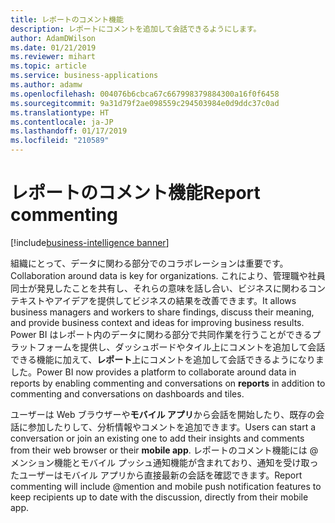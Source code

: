 ```yaml
---
title: レポートのコメント機能
description: レポートにコメントを追加して会話できるようにします。
author: AdamDWilson
ms.date: 01/21/2019
ms.reviewer: mihart
ms.topic: article
ms.service: business-applications
ms.author: adamw
ms.openlocfilehash: 004076b6cbca67c667998379884300a16f0f6458
ms.sourcegitcommit: 9a31d79f2ae098559c294503984e0d9ddc37c0ad
ms.translationtype: HT
ms.contentlocale: ja-JP
ms.lasthandoff: 01/17/2019
ms.locfileid: "210589"
---
```

#  <a name="report-commenting"></a><span data-ttu-id="0c631-103">レポートのコメント機能</span><span class="sxs-lookup"><span data-stu-id="0c631-103">Report commenting</span></span>
[!include[business-intelligence banner](../../includes/business-intelligence.md)]





<span data-ttu-id="0c631-104">組織にとって、データに関わる部分でのコラボレーションは重要です。</span><span class="sxs-lookup"><span data-stu-id="0c631-104">Collaboration around data is key for organizations.</span></span> <span data-ttu-id="0c631-105">これにより、管理職や社員同士が発見したことを共有し、それらの意味を話し合い、ビジネスに関わるコンテキストやアイデアを提供してビジネスの結果を改善できます。</span><span class="sxs-lookup"><span data-stu-id="0c631-105">It allows business managers and workers to share findings, discuss their meaning, and provide business context and ideas for improving business results.</span></span> <span data-ttu-id="0c631-106">Power BI はレポート内のデータに関わる部分で共同作業を行うことができるプラットフォームを提供し、ダッシュボードやタイル上にコメントを追加して会話できる機能に加えて、**レポート**上にコメントを追加して会話できるようになりました。</span><span class="sxs-lookup"><span data-stu-id="0c631-106">Power BI now provides a platform to collaborate around data in reports by enabling commenting and conversations on **reports** in addition to commenting and conversations on dashboards and tiles.</span></span>

<span data-ttu-id="0c631-107">ユーザーは Web ブラウザーや**モバイル アプリ**から会話を開始したり、既存の会話に参加したりして、分析情報やコメントを追加できます。</span><span class="sxs-lookup"><span data-stu-id="0c631-107">Users can start a conversation or join an existing one to add their insights and comments from their web browser or their **mobile app**.</span></span> <span data-ttu-id="0c631-108">レポートのコメント機能には \@ メンション機能とモバイル プッシュ通知機能が含まれており、通知を受け取ったユーザーはモバイル アプリから直接最新の会話を確認できます。</span><span class="sxs-lookup"><span data-stu-id="0c631-108">Report commenting will include \@mention and mobile push notification features to keep recipients up to date with the discussion, directly from their mobile app.</span></span>
